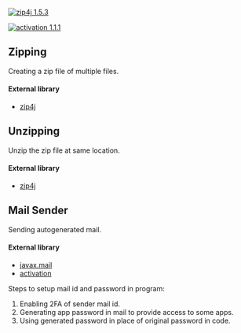 [![zip4j 1.5.3](https://img.shields.io/badge/zip4j-2.11.2-green.svg)](https://search.maven.org/artifact/net.lingala.zip4j/zip4j/2.11.2/jar) 

[![activation 1.1.1](https://img.shields.io/badge/activation-1.1.1-green.svg)](https://mvnrepository.com/artifact/javax.activation/activation/1.1.1) 


## Zipping
Creating a zip file of multiple files.
#### External library
- [zip4j](https://github.com/srikanth-lingala/zip4j)


## Unzipping
Unzip the zip file at same location.
#### External library
- [zip4j](https://github.com/srikanth-lingala/zip4j)

## Mail Sender
Sending autogenerated mail.
#### External library
- [javax.mail](https://docs.oracle.com/javaee/7/api/javax/mail/package-summary.html)
- [activation](https://mvnrepository.com/artifact/javax.activation/activation/1.1.1)

Steps to setup mail id and password in program:
1. Enabling 2FA of sender mail id.
2. Generating app password in mail to provide access to some apps.
3. Using generated password in place of original password in code.
